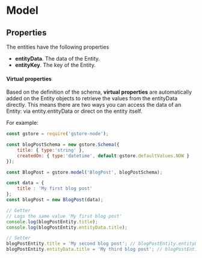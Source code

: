 # Model

## Properties

The entities have the following properties

- **entityData**. The data of the Entity.
- **entityKey**. The key of the Entity.

#### Virtual properties
Based on the definition of the schema, **virtual properties** are automatically added on the Entity objects to retrieve the values from the entityData directly.
This means there are two ways you can access the data of an Entity: via entity.entityData or direct on the entity itself.

For example:
```js
const gstore = require('gstore-node');

const blogPostSchema = new gstore.Schema({
    title: { type:'string' },
    createdOn: { type:'datetime', default:gstore.defaultValues.NOW }
});

const BlogPost = gstore.model('BlogPost', blogPostSchema);

const data = {
    title : 'My first blog post'
};
const blogPost = new BlogPost(data);

// Getter
// Logs the same value 'My first blog post'
console.log(blogPostEntity.title);
console.log(blogPostEntity.entityData.title);

// Setter
blogPostEntity.title = 'My second blog post'; // blogPostEntity.entityData.title is also changed
blogPostEntity.entityData.title = 'My third blog post'; // blogPostEntity.title is also changed
```